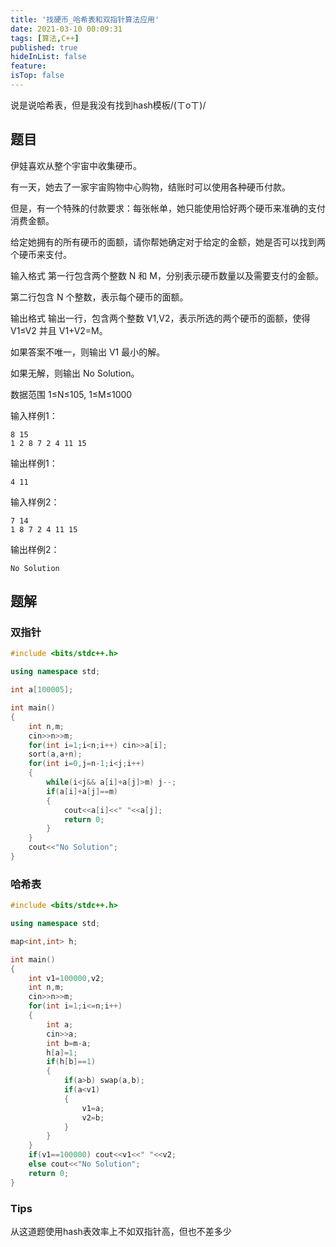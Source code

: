 ```yaml
---
title: '找硬币_哈希表和双指针算法应用'
date: 2021-03-10 00:09:31
tags: [算法,C++]
published: true
hideInList: false
feature: 
isTop: false
---
```


说是说哈希表，但是我没有找到hash模板/(ㄒoㄒ)/

<!--more-->

## 题目

伊娃喜欢从整个宇宙中收集硬币。

有一天，她去了一家宇宙购物中心购物，结账时可以使用各种硬币付款。

但是，有一个特殊的付款要求：每张帐单，她只能使用恰好两个硬币来准确的支付消费金额。

给定她拥有的所有硬币的面额，请你帮她确定对于给定的金额，她是否可以找到两个硬币来支付。

输入格式
第一行包含两个整数 N 和 M，分别表示硬币数量以及需要支付的金额。

第二行包含 N 个整数，表示每个硬币的面额。

输出格式
输出一行，包含两个整数 V1,V2，表示所选的两个硬币的面额，使得 V1≤V2 并且 V1+V2=M。

如果答案不唯一，则输出 V1 最小的解。

如果无解，则输出 No Solution。

数据范围
1≤N≤105,
1≤M≤1000

输入样例1：

    8 15
    1 2 8 7 2 4 11 15

输出样例1：

    4 11

输入样例2：

    7 14
    1 8 7 2 4 11 15

输出样例2：

    No Solution

## 题解

### 双指针

```cpp
#include <bits/stdc++.h>

using namespace std;

int a[100005];

int main()
{
    int n,m;
    cin>>n>>m;
    for(int i=1;i<n;i++) cin>>a[i];
    sort(a,a+n);
    for(int i=0,j=n-1;i<j;i++)
    {
        while(i<j&& a[i]+a[j]>m) j--;
        if(a[i]+a[j]==m)
        {
            cout<<a[i]<<" "<<a[j];
            return 0;
        }
    }
    cout<<"No Solution";
}
```

### 哈希表

```cpp
#include <bits/stdc++.h>

using namespace std;

map<int,int> h;

int main()
{
    int v1=100000,v2;
    int n,m;
    cin>>n>>m;
    for(int i=1;i<=n;i++)
    {
        int a;
        cin>>a;
        int b=m-a;
        h[a]=1;
        if(h[b]==1)
        {
            if(a>b) swap(a,b);
            if(a<v1)
            {
                v1=a;
                v2=b;
            }
        }
    }
    if(v1==100000) cout<<v1<<" "<<v2;
    else cout<<"No Solution";
    return 0;
}
```

### Tips

从这道题使用hash表效率上不如双指针高，但也不差多少
